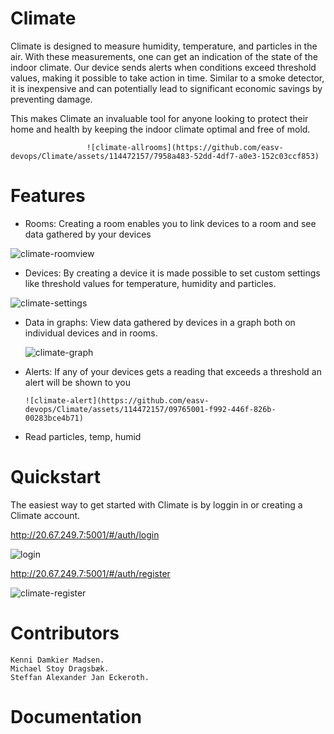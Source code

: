 # Climate
Climate is designed to measure humidity, temperature, and particles in the air. With these measurements, one can get an indication of the state of the indoor climate. Our device sends alerts when conditions exceed threshold values, making it possible to take action in time. Similar to a smoke detector, it is inexpensive and can potentially lead to significant economic savings by preventing damage.

This makes Climate an invaluable tool for anyone looking to protect their home and health by keeping the indoor climate optimal and free of mold.



                     ![climate-allrooms](https://github.com/easv-devops/Climate/assets/114472157/7958a483-52dd-4df7-a0e3-152c03ccf853)
       



# Features
- Rooms: Creating a room enables you to link devices to a room and see data gathered by your devices

                        
![climate-roomview](https://github.com/easv-devops/Climate/assets/114472157/b542af36-0e84-4a3e-a194-c7e7a453724e)

  

- Devices: By creating a device it is made possible to set custom settings like threshold values for temperature, humidity and particles.

                      
![climate-settings](https://github.com/easv-devops/Climate/assets/114472157/0fc5afe7-d9bc-4359-b479-a38eec110052)


- Data in graphs: View data gathered by devices in a graph both on individual devices and in rooms.
  

  ![climate-graph](https://github.com/easv-devops/Climate/assets/114472157/891e3d9e-0fe1-493f-813d-0ceacf5a6fde)


- Alerts: If any of your devices gets a reading that exceeds a threshold an alert will be shown to you


      ![climate-alert](https://github.com/easv-devops/Climate/assets/114472157/09765001-f992-446f-826b-00283bce4b71)
                       

- Read particles, temp, humid

# Quickstart
The easiest way to get started with Climate is by loggin in or creating a Climate account.

http://20.67.249.7:5001/#/auth/login

![login](https://github.com/easv-devops/Climate/assets/114472157/b117d589-9797-4169-8945-a9aeaf7b4a78)

http://20.67.249.7:5001/#/auth/register

![climate-register](https://github.com/easv-devops/Climate/assets/114472157/fcda7c59-a8c9-4ccc-90de-99f5f889abf7)

    





# Contributors
    Kenni Damkier Madsen. 
    Michael Stoy Dragsbæk.
    Steffan Alexander Jan Eckeroth.

# Documentation
